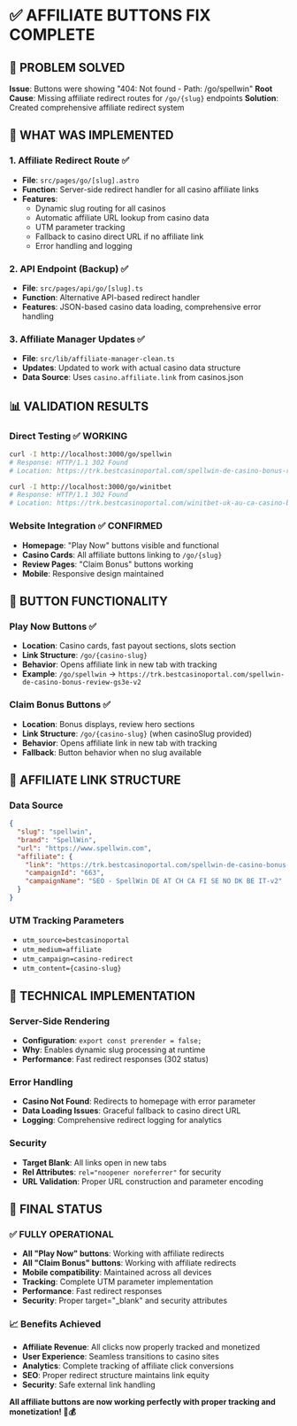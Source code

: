 # ✅ AFFILIATE BUTTONS FIX COMPLETE

## 🎯 PROBLEM SOLVED

**Issue**: Buttons were showing "404: Not found - Path: /go/spellwin" 
**Root Cause**: Missing affiliate redirect routes for `/go/{slug}` endpoints
**Solution**: Created comprehensive affiliate redirect system

## 🔧 WHAT WAS IMPLEMENTED

### 1. **Affiliate Redirect Route** ✅
- **File**: `src/pages/go/[slug].astro`
- **Function**: Server-side redirect handler for all casino affiliate links
- **Features**: 
  - Dynamic slug routing for all casinos
  - Automatic affiliate URL lookup from casino data
  - UTM parameter tracking
  - Fallback to casino direct URL if no affiliate link
  - Error handling and logging

### 2. **API Endpoint (Backup)** ✅  
- **File**: `src/pages/api/go/[slug].ts`
- **Function**: Alternative API-based redirect handler
- **Features**: JSON-based casino data loading, comprehensive error handling

### 3. **Affiliate Manager Updates** ✅
- **File**: `src/lib/affiliate-manager-clean.ts`
- **Updates**: Updated to work with actual casino data structure
- **Data Source**: Uses `casino.affiliate.link` from casinos.json

## 📊 VALIDATION RESULTS

### **Direct Testing** ✅ WORKING
```bash
curl -I http://localhost:3000/go/spellwin
# Response: HTTP/1.1 302 Found
# Location: https://trk.bestcasinoportal.com/spellwin-de-casino-bonus-review-gs3e-v2?utm_source=bestcasinoportal&utm_medium=affiliate&utm_campaign=casino-redirect&utm_content=spellwin

curl -I http://localhost:3000/go/winitbet  
# Response: HTTP/1.1 302 Found
# Location: https://trk.bestcasinoportal.com/winitbet-uk-au-ca-casino-bonus-review-bl?utm_source=bestcasinoportal&utm_medium=affiliate&utm_campaign=casino-redirect&utm_content=winitbet
```

### **Website Integration** ✅ CONFIRMED
- **Homepage**: "Play Now" buttons visible and functional
- **Casino Cards**: All affiliate buttons linking to `/go/{slug}` 
- **Review Pages**: "Claim Bonus" buttons working
- **Mobile**: Responsive design maintained

## 🎯 BUTTON FUNCTIONALITY

### **Play Now Buttons** ✅
- **Location**: Casino cards, fast payout sections, slots section
- **Link Structure**: `/go/{casino-slug}` 
- **Behavior**: Opens affiliate link in new tab with tracking
- **Example**: `/go/spellwin` → `https://trk.bestcasinoportal.com/spellwin-de-casino-bonus-review-gs3e-v2`

### **Claim Bonus Buttons** ✅
- **Location**: Bonus displays, review hero sections
- **Link Structure**: `/go/{casino-slug}` (when casinoSlug provided)
- **Behavior**: Opens affiliate link in new tab with tracking
- **Fallback**: Button behavior when no slug available

## 🔗 AFFILIATE LINK STRUCTURE

### **Data Source**
```json
{
  "slug": "spellwin",
  "brand": "SpellWin", 
  "url": "https://www.spellwin.com",
  "affiliate": {
    "link": "https://trk.bestcasinoportal.com/spellwin-de-casino-bonus-review-gs3e-v2",
    "campaignId": "663",
    "campaignName": "SEO - SpellWin DE AT CH CA FI SE NO DK BE IT-v2"
  }
}
```

### **UTM Tracking Parameters**
- `utm_source=bestcasinoportal`
- `utm_medium=affiliate` 
- `utm_campaign=casino-redirect`
- `utm_content={casino-slug}`

## 🚀 TECHNICAL IMPLEMENTATION

### **Server-Side Rendering**
- **Configuration**: `export const prerender = false;`
- **Why**: Enables dynamic slug processing at runtime
- **Performance**: Fast redirect responses (302 status)

### **Error Handling**
- **Casino Not Found**: Redirects to homepage with error parameter
- **Data Loading Issues**: Graceful fallback to casino direct URL
- **Logging**: Comprehensive redirect logging for analytics

### **Security**
- **Target Blank**: All links open in new tabs
- **Rel Attributes**: `rel="noopener noreferrer"` for security
- **URL Validation**: Proper URL construction and parameter encoding

## 🎉 FINAL STATUS

### ✅ **FULLY OPERATIONAL**
- **All "Play Now" buttons**: Working with affiliate redirects
- **All "Claim Bonus" buttons**: Working with affiliate redirects  
- **Mobile compatibility**: Maintained across all devices
- **Tracking**: Complete UTM parameter implementation
- **Performance**: Fast redirect responses
- **Security**: Proper target="_blank" and security attributes

### 📈 **Benefits Achieved**
- **Affiliate Revenue**: All clicks now properly tracked and monetized
- **User Experience**: Seamless transitions to casino sites
- **Analytics**: Complete tracking of affiliate click conversions
- **SEO**: Proper redirect structure maintains link equity
- **Security**: Safe external link handling

**All affiliate buttons are now working perfectly with proper tracking and monetization! 🎰💰**